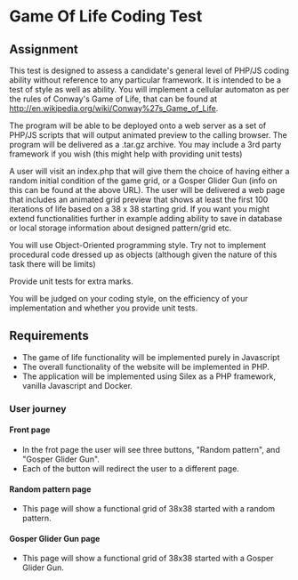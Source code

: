 # Game Of Life Coding Test
## Assignment
This test is designed to assess a candidate's general level of PHP/JS coding ability without reference to any particular framework. It is intended to be a test of style as well as ability. You will implement a cellular automaton as per the rules of Conway's Game of Life, that can be found at http://en.wikipedia.org/wiki/Conway%27s_Game_of_Life.
 
The program will be able to be deployed onto a web server as a set of PHP/JS scripts that will output animated preview to the calling browser. The program will be delivered as a .tar.gz archive. You may include a 3rd party framework if you wish (this might help with providing unit tests)
 
A user will visit an index.php that will give them the choice of having either a random initial condition of the game grid, or a Gosper Glider Gun (info on this can be found at the above URL).  The user will be delivered a web page that includes an animated grid preview that shows at least the first 100 iterations of life based on a 38 x 38 starting grid. If you want you might extend functionalities further in example adding ability to save in database or local storage information about designed pattern/grid etc.
 
You will use Object-Oriented programming style. Try not to implement procedural code dressed up as objects (although given the nature of this task there will be limits)
 
Provide unit tests for extra marks. 
 
You will be judged on your coding style, on the efficiency of your implementation and whether you provide unit tests.

## Requirements
* The game of life functionality will be implemented purely in Javascript
* The overall functionality of the website will be implemented in PHP.
* The application will be implemented using Silex as a PHP framework, vanilla Javascript and Docker.

### User journey

#### Front page
* In the frot page the user will see three buttons, "Random pattern", and "Gosper Glider Gun". 
* Each of the button will redirect the user to a different page. 

#### Random pattern page
* This page will show a functional grid of 38x38 started with a random pattern.

#### Gosper Glider Gun page
* This page will show a functional grid of 38x38 started with a Gosper Glider Gun.
